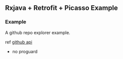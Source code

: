 ## Rxjava + Retrofit + Picasso Example

### Example

A github repo explorer example.

ref [github api](https://developer.github.com/v3/repos/)

* no proguard
